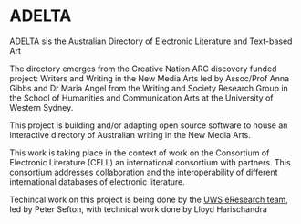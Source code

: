 ADELTA
==============

ADELTA sis the Australian Directory of Electronic Literature and Text-based Art

The directory emerges from the Creative Nation ARC discovery funded project: Writers and Writing in the New Media Arts led by 
Assoc/Prof Anna Gibbs and Dr Maria Angel from the Writing and Society Research Group in the School of Humanities 
and Communication Arts at the University of Western Sydney.

This project is building and/or adapting open source software to house an interactive directory of Australian writing in the New Media Arts.

This work is taking place in the context of work on the Consortium of Electronic Literature (CELL) an international consortium with 
partners. This consortium addresses collaboration and the interoperability of different 
international databases of electronic literature. 


Techincal work on this project is being done by the [UWS eResearch team](http://eresearch.uws.edu.au/blog/projects/digital-humanities/), led by Peter Sefton, with technical 
work done by Lloyd Harischandra 

